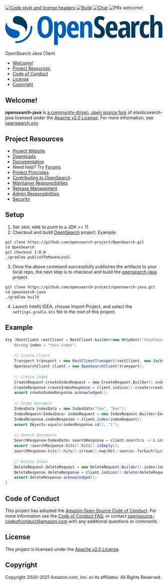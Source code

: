 [![Code style and license headers](https://github.com/opensearch-project/opensearch-java/actions/workflows/checkstyle.yml/badge.svg?branch=main)](https://github.com/opensearch-project/opensearch-java/actions/workflows/checkstyle.yml)
[![Build](https://github.com/opensearch-project/opensearch-java/actions/workflows/build.yml/badge.svg?branch=main)](https://github.com/opensearch-project/opensearch-java/actions/workflows/build.yml)
[![Chat](https://img.shields.io/badge/chat-on%20forums-blue)](https://discuss.opendistrocommunity.dev/c/clients/)
![PRs welcome!](https://img.shields.io/badge/PRs-welcome!-success)

![OpenSearch logo](OpenSearch.svg)

OpenSearch Java Client

- [Welcome!](#welcome)
- [Project Resources](#project-resources)
- [Code of Conduct](#code-of-conduct)
- [License](#license)
- [Copyright](#copyright)

## Welcome!

**opensearch-java** is [a community-driven, open source fork](https://aws.amazon.com/blogs/opensource/introducing-opensearch/) of elasticsearch-java licensed under the [Apache v2.0 License](LICENSE.txt). For more information, see [opensearch.org](https://opensearch.org/).

## Project Resources

* [Project Website](https://opensearch.org/)
* [Downloads](https://opensearch.org/downloads.html).
* [Documentation](https://opensearch.org/docs/)
* Need help? Try [Forums](https://discuss.opendistrocommunity.dev/)
* [Project Principles](https://opensearch.org/#principles)
* [Contributing to OpenSearch](CONTRIBUTING.md)
* [Maintainer Responsibilities](MAINTAINERS.md)
* [Release Management](RELEASING.md)
* [Admin Responsibilities](ADMINS.md)
* [Security](SECURITY.md)

## Setup

1. Set `JAVA_HOME` to point to a JDK >= 11
2. Checkout and build [OpenSearch](https://github.com/opensearch-project/OpenSearch) project. Example:
```shell
git clone https://github.com/opensearch-project/OpenSearch.git
cd OpenSearch
git checkout 1.0.0
./gradlew publishToMavenLocal
```
3. Once the above command successfully publishes the artifacts to your local repo, the next step is to checkout and build the [opensearch-java](https://github.com/opensearch-project/opensearch-java) project.
```shell
git clone https://github.com/opensearch-project/opensearch-java.git
cd opensearch-java
./gradlew build
```
4. Launch Intellij IDEA, choose Import Project, and select the `settings.gradle.kts` file in the root of this project.

## Example

```java
try (RestClient restClient = RestClient.builder(new HttpHost("localhost", 9200)).build()) {
    String index = "test-index";

    // Create Client
    Transport transport = new RestClientTransport(restClient, new JacksonJsonpMapper());
    OpenSearchClient client = new OpenSearchClient(transport);

    // Create Index
    CreateRequest createIndexRequest = new CreateRequest.Builder().index(index).build();
    CreateResponse createIndexResponse = client.indices().create(createIndexRequest);
    assert createIndexResponse.acknowledged();

    // Index Document
    IndexData indexData = new IndexData("foo", "bar");
    IndexRequest<IndexData> indexRequest = new IndexRequest.Builder<IndexData>().index(index).id("1").value(indexData).build();
    IndexResponse indexResponse = client.index(indexRequest);
    assert Objects.equals(indexResponse.id(), "1");

    // Search Documents
    SearchResponse<IndexData> searchResponse = client.search(s -> s.index(index), IndexData.class);
    assert !searchResponse.hits().hits().isEmpty();
    searchResponse.hits().hits().stream().map(Hit::source).forEach(System.out::println);

    // Delete Index
    DeleteRequest deleteRequest = new DeleteRequest.Builder().index(index).build();
    DeleteResponse deleteResponse = client.indices().delete(deleteRequest);
    assert deleteResponse.acknowledged();
}
```

## Code of Conduct

This project has adopted the [Amazon Open Source Code of Conduct](CODE_OF_CONDUCT.md). For more information see the [Code of Conduct FAQ](https://aws.github.io/code-of-conduct-faq), or contact [opensource-codeofconduct@amazon.com](mailto:opensource-codeofconduct@amazon.com) with any additional questions or comments.

## License

This project is licensed under the [Apache v2.0 License](LICENSE.txt).

## Copyright

Copyright 2020-2021 Amazon.com, Inc. or its affiliates. All Rights Reserved.
